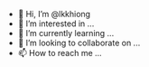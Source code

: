 - 👋 Hi, I’m @lkkhiong
- 👀 I’m interested in ...
- 🌱 I’m currently learning ...
- 💞️ I’m looking to collaborate on ...
- 📫 How to reach me ...

<!---
lkkhiong/lkkhiong is a ✨ special ✨ repository because its `README.md` (this file) appears on your GitHub profile.
You can click the Preview link to take a look at your changes.
--->
